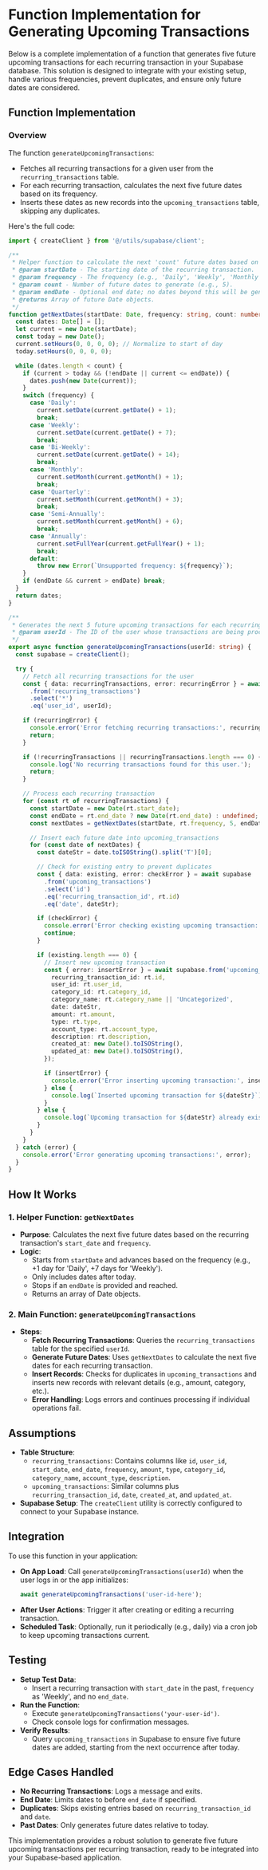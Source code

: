 # Function Implementation for Generating Upcoming Transactions

Below is a complete implementation of a function that generates five future upcoming transactions for each recurring transaction in your Supabase database. This solution is designed to integrate with your existing setup, handle various frequencies, prevent duplicates, and ensure only future dates are considered.

## Function Implementation

### Overview

The function `generateUpcomingTransactions`:
- Fetches all recurring transactions for a given user from the `recurring_transactions` table.
- For each recurring transaction, calculates the next five future dates based on its frequency.
- Inserts these dates as new records into the `upcoming_transactions` table, skipping any duplicates.

Here's the full code:

```typescript
import { createClient } from '@/utils/supabase/client';

/**
 * Helper function to calculate the next 'count' future dates based on frequency.
 * @param startDate - The starting date of the recurring transaction.
 * @param frequency - The frequency (e.g., 'Daily', 'Weekly', 'Monthly').
 * @param count - Number of future dates to generate (e.g., 5).
 * @param endDate - Optional end date; no dates beyond this will be generated.
 * @returns Array of future Date objects.
 */
function getNextDates(startDate: Date, frequency: string, count: number, endDate?: Date): Date[] {
  const dates: Date[] = [];
  let current = new Date(startDate);
  const today = new Date();
  current.setHours(0, 0, 0, 0); // Normalize to start of day
  today.setHours(0, 0, 0, 0);

  while (dates.length < count) {
    if (current > today && (!endDate || current <= endDate)) {
      dates.push(new Date(current));
    }
    switch (frequency) {
      case 'Daily':
        current.setDate(current.getDate() + 1);
        break;
      case 'Weekly':
        current.setDate(current.getDate() + 7);
        break;
      case 'Bi-Weekly':
        current.setDate(current.getDate() + 14);
        break;
      case 'Monthly':
        current.setMonth(current.getMonth() + 1);
        break;
      case 'Quarterly':
        current.setMonth(current.getMonth() + 3);
        break;
      case 'Semi-Annually':
        current.setMonth(current.getMonth() + 6);
        break;
      case 'Annually':
        current.setFullYear(current.getFullYear() + 1);
        break;
      default:
        throw new Error(`Unsupported frequency: ${frequency}`);
    }
    if (endDate && current > endDate) break;
  }
  return dates;
}

/**
 * Generates the next 5 future upcoming transactions for each recurring transaction.
 * @param userId - The ID of the user whose transactions are being processed.
 */
export async function generateUpcomingTransactions(userId: string) {
  const supabase = createClient();

  try {
    // Fetch all recurring transactions for the user
    const { data: recurringTransactions, error: recurringError } = await supabase
      .from('recurring_transactions')
      .select('*')
      .eq('user_id', userId);

    if (recurringError) {
      console.error('Error fetching recurring transactions:', recurringError);
      return;
    }

    if (!recurringTransactions || recurringTransactions.length === 0) {
      console.log('No recurring transactions found for this user.');
      return;
    }

    // Process each recurring transaction
    for (const rt of recurringTransactions) {
      const startDate = new Date(rt.start_date);
      const endDate = rt.end_date ? new Date(rt.end_date) : undefined;
      const nextDates = getNextDates(startDate, rt.frequency, 5, endDate);

      // Insert each future date into upcoming_transactions
      for (const date of nextDates) {
        const dateStr = date.toISOString().split('T')[0];

        // Check for existing entry to prevent duplicates
        const { data: existing, error: checkError } = await supabase
          .from('upcoming_transactions')
          .select('id')
          .eq('recurring_transaction_id', rt.id)
          .eq('date', dateStr);

        if (checkError) {
          console.error('Error checking existing upcoming transaction:', checkError);
          continue;
        }

        if (existing.length === 0) {
          // Insert new upcoming transaction
          const { error: insertError } = await supabase.from('upcoming_transactions').insert({
            recurring_transaction_id: rt.id,
            user_id: rt.user_id,
            category_id: rt.category_id,
            category_name: rt.category_name || 'Uncategorized',
            date: dateStr,
            amount: rt.amount,
            type: rt.type,
            account_type: rt.account_type,
            description: rt.description,
            created_at: new Date().toISOString(),
            updated_at: new Date().toISOString(),
          });

          if (insertError) {
            console.error('Error inserting upcoming transaction:', insertError);
          } else {
            console.log(`Inserted upcoming transaction for ${dateStr}`);
          }
        } else {
          console.log(`Upcoming transaction for ${dateStr} already exists. Skipping.`);
        }
      }
    }
  } catch (error) {
    console.error('Error generating upcoming transactions:', error);
  }
}
```

## How It Works

### 1. Helper Function: `getNextDates`
- **Purpose**: Calculates the next five future dates based on the recurring transaction's `start_date` and `frequency`.
- **Logic**:
  - Starts from `startDate` and advances based on the frequency (e.g., +1 day for 'Daily', +7 days for 'Weekly').
  - Only includes dates after today.
  - Stops if an `endDate` is provided and reached.
  - Returns an array of Date objects.

### 2. Main Function: `generateUpcomingTransactions`
- **Steps**:
  - **Fetch Recurring Transactions**: Queries the `recurring_transactions` table for the specified `userId`.
  - **Generate Future Dates**: Uses `getNextDates` to calculate the next five dates for each recurring transaction.
  - **Insert Records**: Checks for duplicates in `upcoming_transactions` and inserts new records with relevant details (e.g., amount, category, etc.).
  - **Error Handling**: Logs errors and continues processing if individual operations fail.

## Assumptions

- **Table Structure**:
  - `recurring_transactions`: Contains columns like `id`, `user_id`, `start_date`, `end_date`, `frequency`, `amount`, `type`, `category_id`, `category_name`, `account_type`, `description`.
  - `upcoming_transactions`: Similar columns plus `recurring_transaction_id`, `date`, `created_at`, and `updated_at`.
- **Supabase Setup**: The `createClient` utility is correctly configured to connect to your Supabase instance.

## Integration

To use this function in your application:

- **On App Load**: Call `generateUpcomingTransactions(userId)` when the user logs in or the app initializes:
  ```typescript
  await generateUpcomingTransactions('user-id-here');
  ```
- **After User Actions**: Trigger it after creating or editing a recurring transaction.
- **Scheduled Task**: Optionally, run it periodically (e.g., daily) via a cron job to keep upcoming transactions current.

## Testing

- **Setup Test Data**:
  - Insert a recurring transaction with `start_date` in the past, `frequency` as 'Weekly', and no `end_date`.
- **Run the Function**:
  - Execute `generateUpcomingTransactions('your-user-id')`.
  - Check console logs for confirmation messages.
- **Verify Results**:
  - Query `upcoming_transactions` in Supabase to ensure five future dates are added, starting from the next occurrence after today.

## Edge Cases Handled

- **No Recurring Transactions**: Logs a message and exits.
- **End Date**: Limits dates to before `end_date` if specified.
- **Duplicates**: Skips existing entries based on `recurring_transaction_id` and `date`.
- **Past Dates**: Only generates future dates relative to today.

This implementation provides a robust solution to generate five future upcoming transactions per recurring transaction, ready to be integrated into your Supabase-based application.